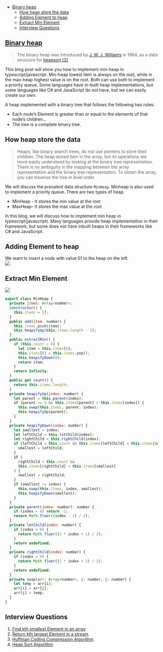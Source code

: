 - [Binary heap](https://www.blogger.com/blog/post/edit/6673695286148904603/654739943086543692#)
    -   [How heap store the data](https://www.blogger.com/blog/post/edit/6673695286148904603/654739943086543692#)
    -   [Adding Element to heap](https://www.blogger.com/blog/post/edit/6673695286148904603/654739943086543692#)
    -   [Extract Min Element](https://www.blogger.com/blog/post/edit/6673695286148904603/654739943086543692#)
    -   [Interview Questions](https://www.blogger.com/blog/post/edit/6673695286148904603/654739943086543692#)

## [Binary heap](https://www.blogger.com/blog/post/edit/6673695286148904603/654739943086543692#)

> The binary heap was introduced by  [J. W. J. Williams](https://www.blogger.com/blog/post/edit/6673695286148904603/654739943086543692#)  in 1964, as a data structure for  [heapsort](https://www.blogger.com/blog/post/edit/6673695286148904603/654739943086543692# "Heapsort").[[2]](https://www.blogger.com/blog/post/edit/6673695286148904603/654739943086543692#)

This blog post will show you how to implement min-heap in typescript/javascript. Min-heap lowest item is always on the root, while in the max-heap highest value is on the root. Both can use both to implement a priority queue. Some languages have in-built heap implementations, but some languages like C# and JavaScript do not have, but we can easily create our own.

A heap implemented with a binary tree that follows the following two rules:

-   Each node’s Element is greater than or equal to the elements of that node’s children…
-   The tree is a complete binary tree.

## How heap store the data

> Heaps, like binary search trees, do not use pointers to store their children. The heap stored item in the array, but its operations are more easily understood by looking at the binary tree representation. There is no ambiguity in the mapping between the array representation and the binary tree representation. To obtain the array, you can traverse the tree in level order.

We will discuss the prevalent data structure  `MinHeap`. Minheap is also used to implement a priority queue. There are two types of heap.

-   MinHeap - It stores the min value at the root
-   MaxHeap- It stores the max value at the root

In this blog, we will discuss how to implement min heap in typescript(javascript). Many languages provide heap implementation in their framework, but some does not have inbuilt heaps in their frameworks like C# and JavaScript.

## Adding Element to heap

We want to insert a node with value 01 to the heap on the left.  
![](https://1.bp.blogspot.com/-jCOquWhq_GU/YKx08nEOaQI/AAAAAAAAOqo/xJYmhkVZkO4R6uOO8K31-riTSnQo6xBOQCLcBGAsYHQ/w640-h326/insert.gif)

## Extract Min Element

![](https://1.bp.blogspot.com/-oRjjnjB4CWs/YKx08u5xWlI/AAAAAAAAOqk/p4s3rrSBWjk5DcWp9Lbfk-BRCHbnfPugQCLcBGAsYHQ/w640-h326/delete.gif)

```javascript
export class MinHeap {
  private items: Array<number>;
  constructor() {
    this.items = [];
  }
  public add(item: number) {
    this.items.push(item);
    this.heapifyUp(this.items.length - 1);
  }
  public extractMin() {
    if (this.count > 0) {
      let item = this.items[0];
      this.items[0] = this.items.pop();
      this.heapifyDown(0);
      return item;
    }
    return Infinity;
  }
  public get count() {
    return this.items.length;
  }
  private heapifyUp(index: number) {
    let parent = this.parent(index);
    if (parent >= 0 && this.items[parent] > this.items[index]) {
      this.swap(this.items, parent, index);
      this.heapifyUp(parent);
    }
  }
  private heapifyDown(index: number) {
    let smallest = index;
    let leftChild = this.letChild(index);
    let rightChild = this.rightChild(index);
    if (leftChild < this.count && this.items[leftChild] < this.items[index]) {
      smallest = leftChild;
    }
    if (
      rightChild < this.count &&
      this.items[rightChild] < this.items[smallest]
    ) {
      smallest = rightChild;
    }
    if (smallest != index) {
      this.swap(this.items, index, smallest);
      this.heapifyDown(smallest);
    }
  }
  private parent(index: number): number {
    if (index < 0) return -1;
    return Math.floor((index - 1) / 2);
  }
  private letChild(index: number) {
    if (index > 0) {
      return Math.floor((2 * index + 1) / 2);
    }
    return undefined;
  }
  private rightChild(index: number) {
    if (index > 0) {
      return Math.floor((2 * index + 2) / 2);
    }
    return undefined;
  }
  private swap(arr: Array<number>, i: number, j: number) {
    let temp = arr[i];
    arr[i] = arr[j];
    arr[j] = temp;
  }
}

```

## Interview Questions

1.  [Find kth smallest Element in an array](https://www.blogger.com/blog/post/edit/6673695286148904603/654739943086543692#)
2.  [Return kth largest Element in a stream](https://www.blogger.com/blog/post/edit/6673695286148904603/654739943086543692#)
3.  [Huffman Coding Compression Algorithm](https://www.blogger.com/blog/post/edit/6673695286148904603/654739943086543692#)
4.  [Heap Sort Algorithm](https://www.blogger.com/blog/post/edit/6673695286148904603/654739943086543692#)
<!--stackedit_data:
eyJoaXN0b3J5IjpbNTIzNDg1NDBdfQ==
-->